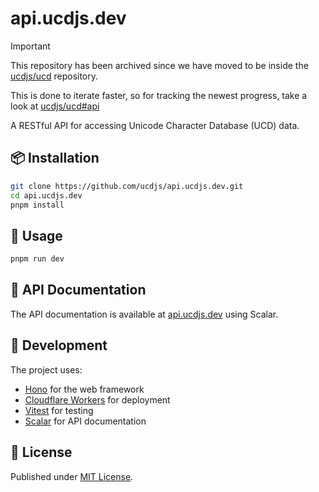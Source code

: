 # api.ucdjs.dev

> [!IMPORTANT]
> This repository has been archived since we have moved to be inside the [ucdjs/ucd](https://github.com/ucdjs/ucd) repository.
>
> This is done to iterate faster, so for tracking the newest progress, take a look at [ucdjs/ucd#api]([https://github.com/ucdjs/ucd](https://github.com/ucdjs/ucd/tree/main/apps/api))

A RESTful API for accessing Unicode Character Database (UCD) data.

## 📦 Installation

```sh
git clone https://github.com/ucdjs/api.ucdjs.dev.git
cd api.ucdjs.dev
pnpm install
```

## 🚀 Usage

```sh
pnpm run dev
```

## 📖 API Documentation

The API documentation is available at [api.ucdjs.dev](https://api.ucdjs.dev) using Scalar.

## 🔧 Development

The project uses:

- [Hono](https://hono.dev/) for the web framework
- [Cloudflare Workers](https://workers.cloudflare.com/) for deployment
- [Vitest](https://vitest.dev/) for testing
- [Scalar](https://scalar.com/) for API documentation

## 📄 License

Published under [MIT License](./LICENSE).
